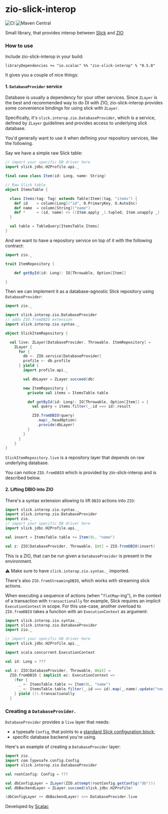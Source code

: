 # zio-slick-interop

![CI](https://github.com/ScalaConsultants/zio-slick-interop/workflows/Scala%20CI/badge.svg)
![Maven Central](https://img.shields.io/maven-central/v/io.scalac/zio-slick-interop_2.13.svg)

Small library, that provides interop between [Slick](http://scala-slick.org/) and [ZIO](https://zio.dev/)

### How to use

Include zio-slick-interop in your build:

```
libraryDependencies += "io.scalac" %% "zio-slick-interop" % "0.5.0"
```

It gives you a couple of nice things:

#### 1. `DatabaseProvider` service

Database is usually a dependency for your other services. Since `ZLayer` is the best and recommended way to do DI with ZIO, 
zio-slick-interop provides some convenience bindings for using slick with `ZLayer`.

Specifically, it's `slick.interop.zio.DatabaseProvider`, which is a service, defined by `ZLayer` guidelines and provides access to underlying slick database.

You'd generally want to use it when defining your repository services, like the following.

Say we have a simple raw Slick table:
```scala
// import your specific DB driver here
import slick.jdbc.H2Profile.api._

final case class Item(id: Long, name: String)

// Raw Slick table
object ItemsTable {

  class Items(tag: Tag) extends Table[Item](tag, "items") {
    def id    = column[Long]("id", O.PrimaryKey, O.AutoInc)
    def name  = column[String]("name")
    def *     = (id, name) <> ((Item.apply _).tupled, Item.unapply _)
  }

  val table = TableQuery[ItemsTable.Items]
}
```

And we want to have a repository service on top of it with the following contract:

```scala
import zio._

trait ItemRepository {

    def getById(id: Long): IO[Throwable, Option[Item]]

}
```

Then we can implement it as a database-agnostic Slick repository using `DatabaseProvider`:

```scala
import zio._

import slick.interop.zio.DatabaseProvider
// adds ZIO.fromDBIO extension
import slick.interop.zio.syntax._

object SlickItemRepository {

  val live: ZLayer[DatabaseProvider, Throwable, ItemRepository] =
    ZLayer {
      for {
        db <- ZIO.service[DatabaseProvider]
        profile <- db.profile
      } yield {
        import profile.api._

        val dbLayer = ZLayer.succeed(db)

        new ItemRepository {
          private val items = ItemsTable.table

          def getById(id: Long): IO[Throwable, Option[Item]] = {
            val query = items.filter(_.id === id).result

            ZIO.fromDBIO(query)
              .map(_.headOption)
              .provide(dbLayer)
          }
        }
      }
    }
}
```
`SlickItemRepository.live` is a repository layer that depends on raw underlying database.

You can notice `ZIO.fromDBIO` which is provided by zio-slick-interop and is described below.

#### 2. Lifting DBIO into ZIO

There's a syntax extension allowing to lift `DBIO` actions into `ZIO`:

```scala
import slick.interop.zio.syntax._
import slick.interop.zio.DatabaseProvider
import zio._
// import your specific DB driver here
import slick.jdbc.H2Profile.api._

val insert = ItemsTable.table += Item(0L, "name")

val z: ZIO[DatabaseProvider, Throwable, Int] = ZIO.fromDBIO(insert)
```
This is a ZIO, that can be run given a `DatabaseProvider` is present in the environment.

⚠️ Make sure to have `slick.interop.zio.syntax._` imported.

There's also `ZIO.fromStreamingDBIO`, which works with streaming slick actions.

When executing a sequence of actions (when "`flatMap`-ing"), in the context of a transaction with `transactionally` for example,
Slick requires an implicit `ExecutionContext` in scope. For this use-case, another overload to `ZIO.fromDBIO` takes a function with an 
`ExecutionContext` as argument:
```scala
import slick.interop.zio.syntax._
import slick.interop.zio.DatabaseProvider
import zio._

// import your specific DB driver here
import slick.jdbc.H2Profile.api._

import scala.concurrent.ExecutionContext

val id: Long = ???

val z: ZIO[DatabaseProvider, Throwable, Unit] = 
  ZIO.fromDBIO { implicit ec: ExecutionContext =>
    (for {
      _ <- ItemsTable.table += Item(0L, "name")
      _ <- ItemsTable.table.filter(_.id === id).map(_.name).update("new name")
    } yield ()).transactionally
  }
``` 

### Creating a `DatabaseProvider`.

`DatabaseProvider` provides a `live` layer that needs:

* a typesafe `Config`, that points to a [standard Slick configuration block](https://scala-slick.org/doc/3.3.2/api/index.html#slick.jdbc.JdbcBackend$DatabaseFactoryDef@forConfig(String,Config,Driver,ClassLoader):Database);
* specific database backend you're using.

Here's an example of creating a `DatabaseProvider` layer:

```scala
import zio._
import com.typesafe.config.Config
import slick.interop.zio.DatabaseProvider

val rootConfig: Config = ???

val dbConfigLayer = ZLayer(ZIO.attempt(rootConfig.getConfig("db")))
val dbBackendLayer = ZLayer.succeed(slick.jdbc.H2Profile)

(dbConfigLayer ++ dbBackendLayer) >>> DatabaseProvider.live
```

Developed by [Scalac](https://scalac.io/?utm_source=scalac_github&utm_campaign=scalac1&utm_medium=web)
